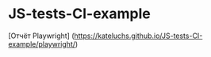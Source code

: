 # JS-tests-CI-example
[Отчёт Playwright] (https://kateluchs.github.io/JS-tests-CI-example/playwright/)
